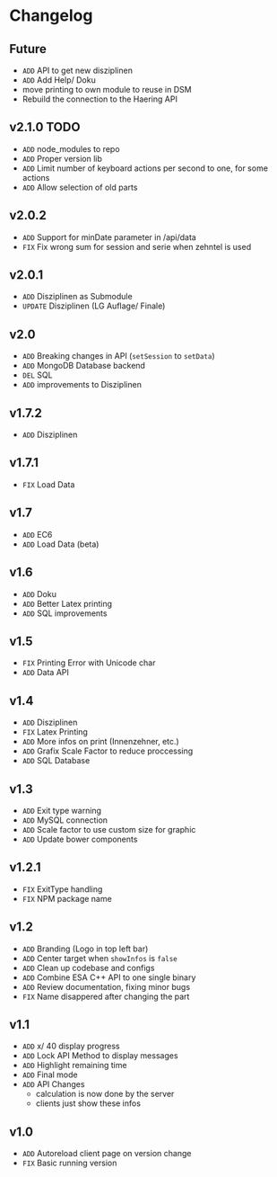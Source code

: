 # Changelog

## Future
- `ADD` API to get new disziplinen
- `ADD` Add Help/ Doku
- move printing to own module to reuse in DSM
- Rebuild the connection to the Haering API

## v2.1.0 TODO
- `ADD` node_modules to repo
- `ADD` Proper version lib
- `ADD` Limit number of keyboard actions per second to one, for some actions
- `ADD` Allow selection of old parts

## v2.0.2
- `ADD` Support for minDate parameter in /api/data
- `FIX` Fix wrong sum for session and serie when zehntel is used

## v2.0.1
- `ADD` Disziplinen as Submodule
- `UPDATE` Disziplinen (LG Auflage/ Finale)

## v2.0
- `ADD` Breaking changes in API (`setSession` to `setData`)
- `ADD` MongoDB Database backend
- `DEL` SQL
- `ADD` improvements to Disziplinen

## v1.7.2
- `ADD` Disziplinen

## v1.7.1
- `FIX` Load Data

## v1.7
- `ADD` EC6
- `ADD` Load Data (beta)

## v1.6
- `ADD` Doku
- `ADD` Better Latex printing
- `ADD` SQL improvements

## v1.5
- `FIX` Printing Error with Unicode char
- `ADD` Data API

## v1.4
- `ADD` Disziplinen
- `FIX` Latex Printing
- `ADD` More infos on print (Innenzehner, etc.)
- `ADD` Grafix Scale Factor to reduce proccessing
- `ADD` SQL Database

## v1.3
- `ADD` Exit type warning
- `ADD` MySQL connection
- `ADD` Scale factor to use custom size for graphic
- `ADD` Update bower components

## v1.2.1
- `FIX` ExitType handling
- `FIX` NPM package name

## v1.2
- `ADD` Branding (Logo in top left bar)
- `ADD` Center target when `showInfos` is `false`
- `ADD` Clean up codebase and configs
- `ADD` Combine ESA C++ API to one single binary
- `ADD` Review documentation, fixing minor bugs
- `FIX` Name disappered after changing the part

## v1.1
- `ADD` x/ 40 display progress
- `ADD` Lock API Method to display messages
- `ADD` Highlight remaining time
- `ADD` Final mode
- `ADD` API Changes
	- calculation is now done by the server
	- clients just show these infos

## v1.0
- `ADD` Autoreload client page on version change
- `FIX` Basic running version
